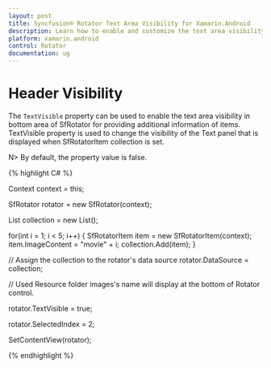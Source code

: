 ```yaml
---
layout: post
title: Syncfusion® Rotator Text Area Visibility for Xamarin.Android
description: Learn how to enable and customize the text area visibility feature in Rotator control for Xamarin.Android platform
platform: xamarin.android 
control: Rotator
documentation: ug
---
```


# Header Visibility

The `TextVisible` property can be used to enable the text area visibility in bottom area of SfRotator for providing additional information of items. TextVisible property is used to change the visibility of the Text panel that is displayed when SfRotatorItem collection is set.

N> By default, the property value is false.

{% highlight C# %}

Context context = this;

SfRotator rotator = new SfRotator(context);

List<SfRotatorItem> collection = new List<SfRotatorItem>();

for(int i = 1; i < 5; i++)
{
	SfRotatorItem item = new SfRotatorItem(context);
	item.ImageContent = "movie" + i;
	collection.Add(item);
}

// Assign the collection to the rotator's data source
rotator.DataSource = collection;

// Used Resource folder images's name will display at the bottom of Rotator control.

rotator.TextVisible = true;

rotator.SelectedIndex = 2;

SetContentView(rotator);

{% endhighlight %}

